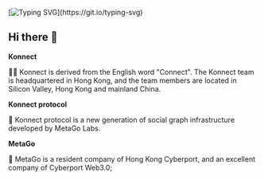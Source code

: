  [![Typing SVG](https://readme-typing-svg.demolab.com?font=Fira+Code&weight=700&size=70&pause=1000&color=FFF1F2&background=000000&center=true&vCenter=true&width=1200&height=300&lines=Konnect+Protocol+!)](https://git.io/typing-svg)

## Hi there 👋



**Konnect**

🙋‍♀️ Konnect is derived from the English word "Connect". The Konnect team is headquartered in Hong Kong, and the team members are located in Silicon Valley, Hong Kong and mainland China. 



**Konnect protocol**

🌈 Konnect protocol is a new generation of social graph infrastructure developed by MetaGo Labs. 




**MetaGo**

🧙 MetaGo is a resident company of Hong Kong Cyberport, and an excellent company of Cyberport Web3.0;


